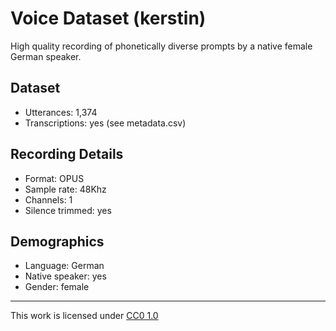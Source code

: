 # Voice Dataset (kerstin)

High quality recording of phonetically diverse prompts by a native female German speaker.

## Dataset

* Utterances: 1,374
* Transcriptions: yes (see metadata.csv)

## Recording Details

* Format: OPUS
* Sample rate: 48Khz
* Channels: 1
* Silence trimmed: yes

## Demographics

* Language: German
* Native speaker: yes
* Gender: female

---

This work is licensed under [CC0 1.0](https://creativecommons.org/publicdomain/zero/1.0)
